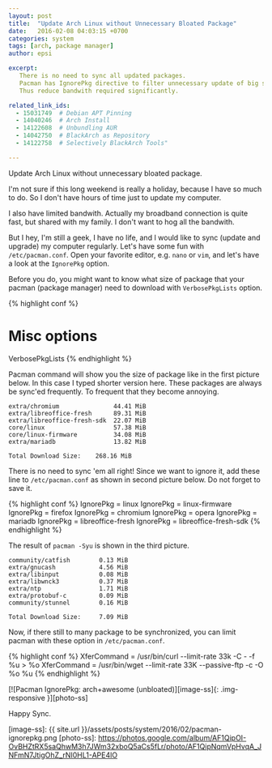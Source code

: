 ```yaml
---
layout: post
title:  "Update Arch Linux without Unnecessary Bloated Package"
date:   2016-02-08 04:03:15 +0700
categories: system
tags: [arch, package manager]
author: epsi

excerpt:
   There is no need to sync all updated packages. 
   Pacman has IgnorePkg directive to filter unnecessary update of big size package.
   Thus reduce bandwith required significantly.

related_link_ids: 
  - 15031749  # Debian APT Pinning
  - 14040246  # Arch Install
  - 14122608  # Unbundling AUR
  - 14042750  # BlackArch as Repository
  - 14122758  # Selectively BlackArch Tools"

---
```


Update Arch Linux without unnecessary bloated package.

I'm not sure if this long weekend is really a holiday, because I have so much to do. So I don't have hours of time just to update my computer. 

I also have limited bandwith. Actually my broadband connection is quite fast, but shared with my family. I don't want to hog all the bandwith.
 
But I hey, I'm still a geek, I have no life, and I would like to sync (update and upgrade) my computer regularly. 
Let's have some fun with <code class="code-file">/etc/pacman.conf</code>. 
Open your favorite editor, e.g. <code>nano</code> or <code>vim</code>, and let's have a look at the <code>IgnorePkg</code> option.

Before you do, you might want to know what size of package that your pacman (package manager) need to download with <code>VerbosePkgLists</code> option.

{% highlight conf %}
# Misc options
VerbosePkgLists
{% endhighlight %}

Pacman command will show you the size of package like in the first picture below. In this case I typed shorter version here. These packages are always be sync'ed frequently. To frequent that they become annoying.

	extra/chromium               44.41 MiB     
	extra/libreoffice-fresh      89.31 MiB
	extra/libreoffice-fresh-sdk  22.07 MiB
	core/linux                   57.38 MiB
	core/linux-firmware          34.08 MiB
	extra/mariadb                13.82 MiB

	Total Download Size:    268.16 MiB

There is no need to sync 'em all right! Since we want to ignore it, 
add these line to <code class="code-file">/etc/pacman.conf</code> 
as shown in second picture below. Do not forget to save it.

{% highlight conf %}
IgnorePkg   = linux
IgnorePkg   = linux-firmware
IgnorePkg   = firefox
IgnorePkg   = chromium
IgnorePkg   = opera
IgnorePkg   = mariadb
IgnorePkg   = libreoffice-fresh
IgnorePkg   = libreoffice-fresh-sdk
{% endhighlight %}

The result of <code class="code-command">pacman -Syu</code> is shown in the third picture.

	community/catfish        0.13 MiB
	extra/gnucash            4.56 MiB
	extra/libinput           0.08 MiB
	extra/libwnck3           0.37 MiB
	extra/ntp                1.71 MiB
	extra/protobuf-c         0.09 MiB
	community/stunnel        0.16 MiB

	Total Download Size:     7.09 MiB

Now, if there still to many package to be synchronized, 
you can limit pacman with these option in <code class="code-file">/etc/pacman.conf</code>.

{% highlight conf %}
XferCommand = /usr/bin/curl --limit-rate 33k -C - -f %u > %o
XferCommand = /usr/bin/wget --limit-rate 33K --passive-ftp -c -O %o %u
{% endhighlight %}

[![Pacman IgnorePkg: arch+awesome (unbloated)][image-ss]{: .img-responsive }][photo-ss]

Happy Sync.

[//]: <> ( -- -- -- links below -- -- -- )

[image-ss]: {{ site.url }}/assets/posts/system/2016/02/pacman-ignorepkg.png
[photo-ss]: https://photos.google.com/album/AF1QipOI-OvBHZtRX5saQhwM3h7JWm32xboQ5aCs5fLr/photo/AF1QipNqmVpHvqA_JNFmN7JtigOhZ_rNI0HL1-APE4lO
